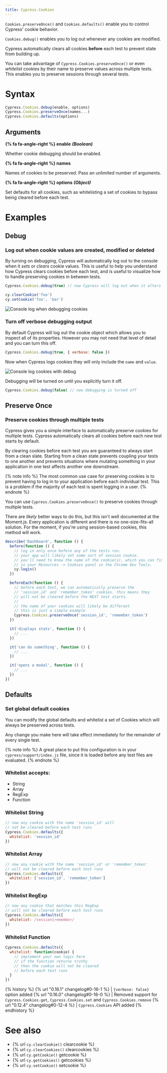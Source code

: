 ```yaml
---
title: Cypress.Cookies
---
```


`Cookies.preserveOnce()` and `Cookies.defaults()` enable you to control Cypress' cookie behavior.

`Cookies.debug()` enables you to log out whenever any cookies are modified.

Cypress automatically clears all cookies **before** each test to prevent state from building up.

You can take advantage of `Cypress.Cookies.preserveOnce()` or even *whitelist* cookies by their name to preserve values across multiple tests. This enables you to preserve sessions through several tests.

# Syntax

```javascript
Cypress.Cookies.debug(enable, options)
Cypress.Cookies.preserveOnce(names...)
Cypress.Cookies.defaults(options)
```

## Arguments

**{% fa fa-angle-right %} enable**  ***(Boolean)***

Whether cookie debugging should be enabled.

**{% fa fa-angle-right %} names**

Names of cookies to be preserved. Pass an unlimited number of arguments.

**{% fa fa-angle-right %} options**  ***(Object)***

Set defaults for all cookies, such as whitelisting a set of cookies to bypass being cleared before each test.

# Examples

## Debug

### Log out when cookie values are created, modified or deleted

By turning on debugging, Cypress will automatically log out to the console when it *sets* or *clears* cookie values. This is useful to help you understand how Cypress clears cookies before each test, and is useful to visualize how to handle preserving cookies in between tests.

```javascript
Cypress.Cookies.debug(true) // now Cypress will log out when it alters cookies

cy.clearCookie('foo')
cy.setCookie('foo', 'bar')
```

![Console log when debugging cookies](https://cloud.githubusercontent.com/assets/1268976/15457855/e2b6e99c-205f-11e6-8b25-ac6e0dcae9ce.png)

### Turn off verbose debugging output

By default Cypress will log out the cookie object which allows you to inspect all of its properties. However you may not need that level of detail and you can turn this off.

```javascript
Cypress.Cookies.debug(true, { verbose: false })
```

Now when Cypress logs cookies they will only include the `name` and `value`.

![Console log cookies with debug](https://cloud.githubusercontent.com/assets/1268976/15457832/680bc71c-205f-11e6-9b8b-1c84380790e0.png)

Debugging will be turned on until you explicitly turn it off.

```javascript
Cypress.Cookies.debug(false) // now debugging is turned off
```

## Preserve Once

### Preserve cookies through multiple tests

Cypress gives you a simple interface to automatically preserve cookies for multiple tests. Cypress automatically clears all cookies before each new test starts by default.

By clearing cookies before each test you are guaranteed to always start from a clean slate. Starting from a clean state prevents coupling your tests to one another and prevents situations where mutating something in your application in one test affects another one downstream.

{% note info  %}
The most common use case for preserving cookies is to prevent having to log in to your application before each individual test. This is a problem if the majority of each test is spent logging in a user.
{% endnote %}

You can use `Cypress.Cookies.preserveOnce()` to preserve cookies through multiple tests.

There are *likely* better ways to do this, but this isn't well documented at the Moment.js. Every application is different and there is no one-size-fits-all solution. For the moment, if you're using session-based cookies, this method will work.

```javascript
describe('Dashboard', function () {
  before(function () {
    // log in only once before any of the tests run.
    // your app will likely set some sort of session cookie.
    // you'll need to know the name of the cookie(s), which you can find
    // in your Resources -> Cookies panel in the Chrome Dev Tools.
    cy.login()
  })

  beforeEach(function () {
    // before each test, we can automatically preserve the
    // 'session_id' and 'remember_token' cookies. this means they
    // will not be cleared before the NEXT test starts.
    //
    // the name of your cookies will likely be different
    // this is just a simple example
    Cypress.Cookies.preserveOnce('session_id', 'remember_token')
  })

  it('displays stats', function () {
    // ...
  })

  it('can do something', function () {
    // ...
  })

  it('opens a modal', function () {
    // ...
  })
})
```

## Defaults

### Set global default cookies

You can modify the global defaults and whitelist a set of Cookies which will always be preserved across tests.

Any change you make here will take effect immediately for the remainder of every single test.

{% note info  %}
A great place to put this configuration is in your `cypress/support/index.js` file, since it is loaded before any test files are evaluated.
{% endnote %}

### Whitelist accepts:

- String
- Array
- RegExp
- Function

### Whitelist String

```javascript
// now any cookie with the name 'session_id' will
// not be cleared before each test runs
Cypress.Cookies.defaults({
  whitelist: 'session_id'
})
```

### Whitelist Array

```javascript
// now any cookie with the name 'session_id' or 'remember_token'
// will not be cleared before each test runs
Cypress.Cookies.defaults({
  whitelist: ['session_id', 'remember_token']
})
```

### Whitelist RegExp

```javascript
// now any cookie that matches this RegExp
// will not be cleared before each test runs
Cypress.Cookies.defaults({
  whitelist: /session|remember/
})
```

### Whitelist Function

```javascript
Cypress.Cookies.defaults({
  whitelist: function(cookie) {
    // implement your own logic here
    // if the function returns truthy
    // then the cookie will not be cleared
    // before each test runs
  }
})
```

{% history %}
{% url "0.16.1" changelog#0-16-1 %} | `{verbose: false}` option added
{% url "0.16.0" changelog#0-16-0 %} | Removed support for `Cypress.Cookies.get`, `Cypress.Cookies.set` and `Cypress.Cookies.remove`
{% url "0.12.4" changelog#0-12-4 %} | `Cypress.Cookies` API added
{% endhistory %}

# See also

- {% url `cy.clearCookie()` clearcookie %}
- {% url `cy.clearCookies()` clearcookies %}
- {% url `cy.getCookie()` getcookie %}
- {% url `cy.getCookies()` getcookies %}
- {% url `cy.setCookie()` setcookie %}
